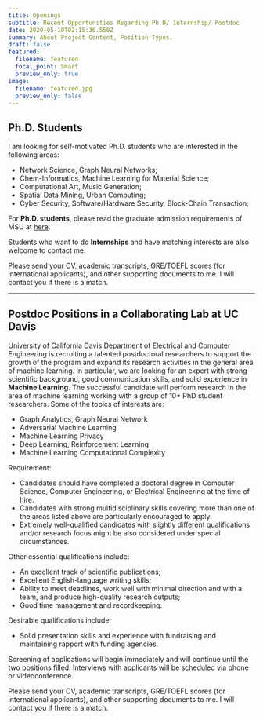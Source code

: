 ```yaml
---
title: Openings
subtitle: Recent Opportunities Regarding Ph.D/ Internship/ Postdoc
date: 2020-05-10T02:15:36.550Z
summary: About Project Content, Position Types.
draft: false
featured:
  filename: featured
  focal_point: Smart
  preview_only: true
image:
  filename: featured.jpg
  preview_only: false
---
```

## Ph.D. Students

I am looking for self-motivated Ph.D. students who are interested in the following areas:

* Network Science, Graph Neural Networks;
* Chem-Informatics, Machine Learning for Material Science;
* Computational Art, Music Generation;
* Spatial Data Mining, Urban Computing;
* Cyber Security, Software/Hardware Security, Block-Chain Transaction;

For **Ph.D. students**, please read the graduate admission requirements of MSU at [here](https://www.cse.msstate.edu/grad/).

Students who want to do **Internships** and have matching interests are also welcome to contact me.

Please send your CV, academic transcripts, GRE/TOEFL scores (for international applicants), and other supporting documents to me. I will contact you if there is a match.

- - -

## Postdoc Positions in a Collaborating Lab at UC Davis

University of California Davis Department of Electrical and Computer Engineering is recruiting a talented postdoctoral researchers to support the growth of the program and expand its research activities in the general area of machine learning. In particular, we are looking for an expert with strong scientific background, good communication skills, and solid experience in **Machine Learning**. The successful candidate will perform research in the area of machine learning working with a group of 10+ PhD student researchers. Some of the topics of interests are:
- Graph Analytics, Graph Neural Network
- Adversarial Machine Learning
- Machine Learning Privacy
- Deep Learning, Reinforcement Learning
- Machine Learning Computational Complexity

Requirement:

* Candidates should have completed a doctoral degree in Computer Science, Computer Engineering,  or Electrical Engineering at the time of hire.
* Candidates with strong multidisciplinary skills covering more than one of the areas listed above are particularly encouraged to apply. 
* Extremely well-qualified candidates with slightly different qualifications and/or research focus might be also considered under special circumstances.

Other essential qualifications include:

* An excellent track of scientific publications; 
* Excellent English-language writing skills; 
* Ability to meet deadlines, work well with minimal direction and with a team, and produce high-quality research outputs; 
* Good time management and recordkeeping. 

Desirable qualifications include:

* Solid presentation skills and experience with fundraising and maintaining rapport with funding agencies.

Screening of applications will begin immediately and will continue until the two positions filled. Interviews with applicants will be scheduled via phone or videoconference.

Please send your CV, academic transcripts, GRE/TOEFL scores (for international applicants), and other supporting documents to me. I will contact you if there is a match.